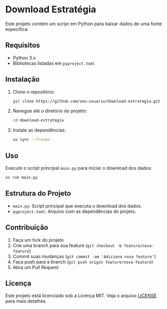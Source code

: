 # Download Estratégia

Este projeto contém um script em Python para baixar dados de uma fonte específica.

## Requisitos

- Python 3.x
- Bibliotecas listadas em `pyproject.toml`

## Instalação

1. Clone o repositório:
    ```sh
    git clone https://github.com/seu-usuario/download-estrategia.git
    ```
2. Navegue até o diretório do projeto:
    ```sh
    cd download-estrategia
    ```
3. Instale as dependências:
    ```sh
    uv sync --frozen
    ```

## Uso

Execute o script principal `main.py` para iniciar o download dos dados:
```sh
uv run main.py
```

## Estrutura do Projeto

- `main.py`: Script principal que executa o download dos dados.
- `pyproject.toml`: Arquivo com as dependências do projeto.

## Contribuição

1. Faça um fork do projeto
2. Crie uma branch para sua feature (`git checkout -b feature/nova-feature`)
3. Commit suas mudanças (`git commit -am 'Adiciona nova feature'`)
4. Faça push para a branch (`git push origin feature/nova-feature`)
5. Abra um Pull Request

## Licença

Este projeto está licenciado sob a Licença MIT. Veja o arquivo [LICENSE](LICENSE) para mais detalhes.
